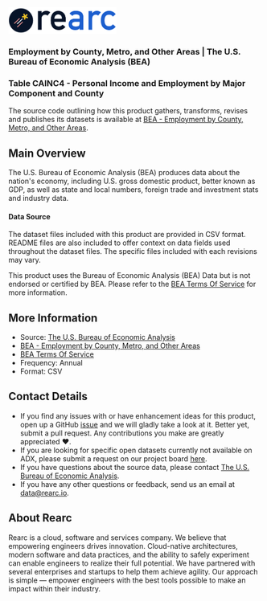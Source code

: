 <a href="https://www.rearc.io/data/">
    <img src="./rearc_logo_rgb.png" alt="Rearc Logo" title="Rearc Logo" height="52" />
</a>

### Employment by County, Metro, and Other Areas | The U.S. Bureau of Economic Analysis (BEA)
### Table CAINC4 - Personal Income and Employment by Major Component and County

The source code outlining how this product gathers, transforms, revises and publishes its datasets is available at [BEA - Employment by County, Metro, and Other Areas](https://www.bea.gov/data/employment/employment-county-metro-and-other-areas).

## Main Overview
The U.S. Bureau of Economic Analysis (BEA) produces data about the nation's economy, including U.S. gross domestic product, better known as GDP, as well as state and local numbers, foreign trade and investment stats and industry data.

#### Data Source
The dataset files included with this product are provided in CSV format. README files are also included to offer context on data fields used throughout the dataset files. The specific files included with each revisions may vary.

This product uses the Bureau of Economic Analysis (BEA) Data but is not endorsed or certified by BEA. Please refer to the [BEA Terms Of Service](https://apps.bea.gov/API/_pdf/bea_api_tos.pdf) for more information.

## More Information
- Source: [The U.S. Bureau of Economic Analysis](https://www.bea.gov/)
- [BEA - Employment by County, Metro, and Other Areas](https://www.bea.gov/data/employment/employment-county-metro-and-other-areas)
- [BEA Terms Of Service](https://apps.bea.gov/API/_pdf/bea_api_tos.pdf)
- Frequency: Annual
- Format: CSV

## Contact Details
- If you find any issues with or have enhancement ideas for this product, open up a GitHub [issue](https://github.com/rearc-data/bea-regional-employment-by-county-metro/issues) and we will gladly take a look at it. Better yet, submit a pull request. Any contributions you make are greatly appreciated :heart:.
- If you are looking for specific open datasets currently not available on ADX, please submit a request on our project board [here](https://github.com/orgs/rearc-data/projects/1).
- If you have questions about the source data, please contact [The U.S. Bureau of Economic Analysis](https://www.bea.gov/help/contact-us).
- If you have any other questions or feedback, send us an email at data@rearc.io.

## About Rearc
Rearc is a cloud, software and services company. We believe that empowering engineers drives innovation. Cloud-native architectures, modern software and data practices, and the ability to safely experiment can enable engineers to realize their full potential. We have partnered with several enterprises and startups to help them achieve agility. Our approach is simple — empower engineers with the best tools possible to make an impact within their industry.
